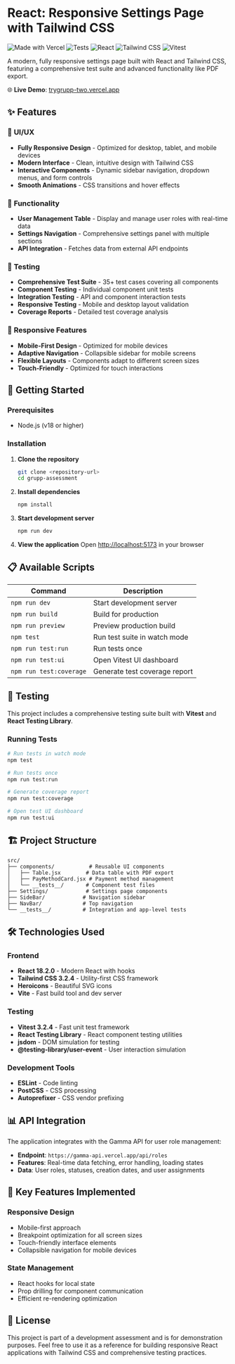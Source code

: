 # React: Responsive Settings Page with Tailwind CSS

![Made with Vercel](https://img.shields.io/github/deployments/kasboi/trygrupp/production?label=vercel&logo=vercel&logoColor=white)
![Tests](https://img.shields.io/badge/tests-passing-brightgreen)
![React](https://img.shields.io/badge/React-18.2.0-blue)
![Tailwind CSS](https://img.shields.io/badge/Tailwind%20CSS-3.2.4-38B2AC)
![Vitest](https://img.shields.io/badge/Vitest-3.2.4-6E9F18)

A modern, fully responsive settings page built with React and Tailwind CSS, featuring a comprehensive test suite and advanced functionality like PDF export.

🌐 **Live Demo**: [trygrupp-two.vercel.app](https://trygrupp-two.vercel.app/)

## ✨ Features

### 🎨 **UI/UX**

- **Fully Responsive Design** - Optimized for desktop, tablet, and mobile devices
- **Modern Interface** - Clean, intuitive design with Tailwind CSS
- **Interactive Components** - Dynamic sidebar navigation, dropdown menus, and form controls
- **Smooth Animations** - CSS transitions and hover effects

### 🔧 **Functionality**

- **User Management Table** - Display and manage user roles with real-time data
- **Settings Navigation** - Comprehensive settings panel with multiple sections
- **API Integration** - Fetches data from external API endpoints

### 🧪 **Testing**

- **Comprehensive Test Suite** - 35+ test cases covering all components
- **Component Testing** - Individual component unit tests
- **Integration Testing** - API and component interaction tests
- **Responsive Testing** - Mobile and desktop layout validation
- **Coverage Reports** - Detailed test coverage analysis

### 📱 **Responsive Features**

- **Mobile-First Design** - Optimized for mobile devices
- **Adaptive Navigation** - Collapsible sidebar for mobile screens
- **Flexible Layouts** - Components adapt to different screen sizes
- **Touch-Friendly** - Optimized for touch interactions

## 🚀 Getting Started

### Prerequisites

- Node.js (v18 or higher)

### Installation

1. **Clone the repository**

   ```bash
   git clone <repository-url>
   cd grupp-assessment
   ```

2. **Install dependencies**

   ```bash
   npm install
   ```

3. **Start development server**

   ```bash
   npm run dev
   ```

4. **View the application**
   Open [http://localhost:5173](http://localhost:5173) in your browser

## 📋 Available Scripts

| Command                 | Description                   |
| ----------------------- | ----------------------------- |
| `npm run dev`           | Start development server      |
| `npm run build`         | Build for production          |
| `npm run preview`       | Preview production build      |
| `npm test`              | Run test suite in watch mode  |
| `npm run test:run`      | Run tests once                |
| `npm run test:ui`       | Open Vitest UI dashboard      |
| `npm run test:coverage` | Generate test coverage report |

## 🧪 Testing

This project includes a comprehensive testing suite built with **Vitest** and **React Testing Library**.

### Running Tests

```bash
# Run tests in watch mode
npm test

# Run tests once
npm run test:run

# Generate coverage report
npm run test:coverage

# Open test UI dashboard
npm run test:ui
```

## 🏗️ Project Structure

```
src/
├── components/           # Reusable UI components
│   ├── Table.jsx        # Data table with PDF export
│   ├── PayMethodCard.jsx # Payment method management
│   └── __tests__/       # Component test files
├── Settings/            # Settings page components
├── SideBar/            # Navigation sidebar
├── NavBar/             # Top navigation
└── __tests__/          # Integration and app-level tests
```

## 🛠️ Technologies Used

### **Frontend**

- **React 18.2.0** - Modern React with hooks
- **Tailwind CSS 3.2.4** - Utility-first CSS framework
- **Heroicons** - Beautiful SVG icons
- **Vite** - Fast build tool and dev server

### **Testing**

- **Vitest 3.2.4** - Fast unit test framework
- **React Testing Library** - React component testing utilities
- **jsdom** - DOM simulation for testing
- **@testing-library/user-event** - User interaction simulation

### **Development Tools**

- **ESLint** - Code linting
- **PostCSS** - CSS processing
- **Autoprefixer** - CSS vendor prefixing

## 📊 API Integration

The application integrates with the Gamma API for user role management:

- **Endpoint**: `https://gamma-api.vercel.app/api/roles`
- **Features**: Real-time data fetching, error handling, loading states
- **Data**: User roles, statuses, creation dates, and user assignments

## 🎯 Key Features Implemented

### **Responsive Design**

- Mobile-first approach
- Breakpoint optimization for all screen sizes
- Touch-friendly interface elements
- Collapsible navigation for mobile devices

### **State Management**

- React hooks for local state
- Prop drilling for component communication
- Efficient re-rendering optimization

## 📝 License

This project is part of a development assessment and is for demonstration purposes.
Feel free to use it as a reference for building responsive React applications with Tailwind CSS and comprehensive testing practices.
